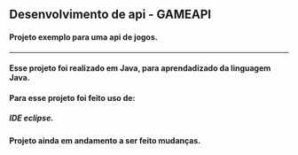 ## Desenvolvimento de api - GAMEAPI

#### Projeto exemplo para uma api de jogos.

<hr>

#### Esse projeto foi realizado em Java, para aprendadizado da linguagem Java. 

#### Para esse projeto foi feito uso de:
##### IDE eclipse.

#### Projeto ainda em andamento a ser feito mudanças.
